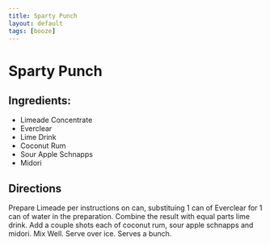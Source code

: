 ```yaml
---
title: Sparty Punch
layout: default
tags: [booze]
---
```

# Sparty Punch

## Ingredients:

* Limeade Concentrate
* Everclear
* Lime Drink
* Coconut Rum
* Sour Apple Schnapps
* Midori

## Directions

Prepare Limeade per instructions on can, substituing 1 can of Everclear for 1 can of water in the preparation.  Combine the result with equal parts lime drink.  Add a couple shots each of coconut rum, sour apple schnapps and midori.  Mix Well.  Serve over ice.  Serves a bunch.
